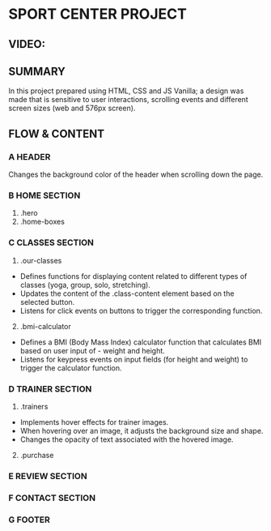 # SPORT CENTER PROJECT

## VIDEO:


## SUMMARY
In this project prepared using HTML, CSS and JS Vanilla; a design was made that is sensitive to user interactions, scrolling events and different screen sizes (web and 576px screen).


## FLOW & CONTENT

### A HEADER
Changes the background color of the header when scrolling down the page.

### B HOME SECTION
1. .hero
2. .home-boxes

### C CLASSES SECTION
1. .our-classes
- Defines functions for displaying content related to different types of classes (yoga, group, solo, stretching).
- Updates the content of the .class-content element based on the selected button.
- Listens for click events on buttons to trigger the corresponding function.
2. .bmi-calculator
- Defines a BMI (Body Mass Index) calculator function that calculates BMI based on user input of - weight and height.
- Listens for keypress events on input fields (for height and weight) to trigger the calculator function.

### D TRAINER SECTION
1. .trainers
- Implements hover effects for trainer images.
- When hovering over an image, it adjusts the background size and shape.
- Changes the opacity of text associated with the hovered image.
2. .purchase

### E REVIEW SECTION

### F CONTACT SECTION

### G FOOTER


